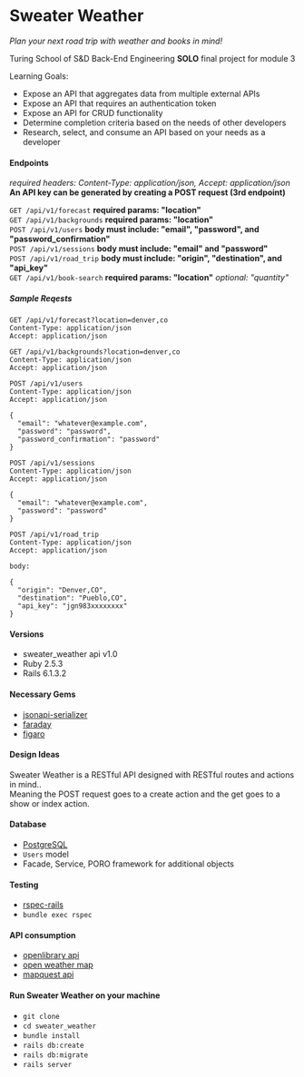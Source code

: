 # Sweater Weather
*Plan your next road trip with weather and books in mind!*

Turing School of S&D Back-End Engineering **SOLO** final project for module 3

Learning Goals:
 - Expose an API that aggregates data from multiple external APIs
 - Expose an API that requires an authentication token
 - Expose an API for CRUD functionality
 - Determine completion criteria based on the needs of other developers
 - Research, select, and consume an API based on your needs as a developer

#### Endpoints  
*required headers: Content-Type: application/json, Accept: application/json*  
**An API key can be generated by creating a POST request (3rd endpoint)**

`GET /api/v1/forecast`  **required params: "location"**  
`GET /api/v1/backgrounds`  **required params: "location"**  
`POST /api/v1/users`  **body must include: "email", "password", and "password_confirmation"**  
`POST /api/v1/sessions`  **body must include: "email" and "password"**  
`POST /api/v1/road_trip`  **body must include: "origin", "destination", and "api_key"**  
`GET /api/v1/book-search`  **required params: "location"** *optional: "quantity"*

##### Sample Reqests

```
GET /api/v1/forecast?location=denver,co
Content-Type: application/json
Accept: application/json
```

```
GET /api/v1/backgrounds?location=denver,co
Content-Type: application/json
Accept: application/json
```

```
POST /api/v1/users
Content-Type: application/json
Accept: application/json

{
  "email": "whatever@example.com",
  "password": "password",
  "password_confirmation": "password"
}
```

```
POST /api/v1/sessions
Content-Type: application/json
Accept: application/json

{
  "email": "whatever@example.com",
  "password": "password"
}
```

```
POST /api/v1/road_trip
Content-Type: application/json
Accept: application/json

body:

{
  "origin": "Denver,CO",
  "destination": "Pueblo,CO",
  "api_key": "jgn983xxxxxxxx"
}
```

#### Versions
 * sweater_weather api v1.0
 * Ruby 2.5.3  
 * Rails 6.1.3.2

#### Necessary Gems  
 * [jsonapi-serializer](https://github.com/jsonapi-serializer/jsonapi-serializer)  
 * [faraday](https://github.com/lostisland/faraday)  
 * [figaro](https://github.com/laserlemon/figaro)

#### Design Ideas  
Sweater Weather is a RESTful API designed with RESTful routes and actions in mind..  
Meaning the POST request goes to a create action and the get goes to a show or index action.

#### Database  
 * [PostgreSQL](https://www.postgresql.org/)  
 * `Users` model  
 * Facade, Service, PORO framework for additional objects

#### Testing
 * [rspec-rails](https://github.com/rspec/rspec-rails)  
 * `bundle exec rspec`

#### API consumption
 * [openlibrary api](https://openlibrary.org/dev/docs/api/books)  
 * [open weather map](https://openweathermap.org/api/one-call-api)
 * [mapquest api](https://developer.mapquest.com/documentation/)  

#### Run Sweater Weather on your machine  
 * `git clone`
 * `cd sweater_weather`
 * `bundle install`
 * `rails db:create`
 * `rails db:migrate`
 * `rails server`
